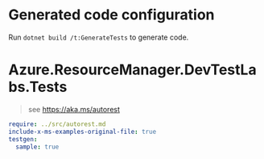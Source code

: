 # Generated code configuration

Run `dotnet build /t:GenerateTests` to generate code.

# Azure.ResourceManager.DevTestLabs.Tests

> see https://aka.ms/autorest
``` yaml
require: ../src/autorest.md
include-x-ms-examples-original-file: true
testgen:
  sample: true
```